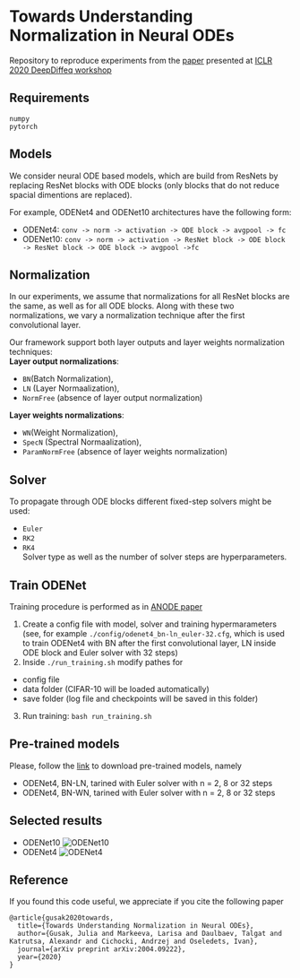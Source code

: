 # Towards Understanding Normalization in Neural ODEs
Repository to reproduce experiments from the  [paper](https://arxiv.org/abs/2004.09222)
 presented at [ICLR 2020 DeepDiffeq workshop](http://iclr2020deepdiffeq.rice.edu/) 
 
 
 
## Requirements
```
numpy
pytorch
```

## Models
We consider neural ODE based models, which are build from ResNets by replacing ResNet blocks with ODE blocks (only blocks that do not reduce spacial dimentions are replaced).

For example, ODENet4 and ODENet10 architectures have the following form:
- ODENet4:
```conv -> norm -> activation -> ODE block -> avgpool -> fc```
- ODENet10:
```conv -> norm -> activation -> ResNet block -> ODE block -> ResNet block -> ODE block -> avgpool ->fc```

## Normalization
In  our  experiments,  we  assume  that  normalizations  for  all  ResNet  blocks  are  the  same,  as  well as for all ODE blocks.  Along with these two normalizations, we vary a normalization technique after the first convolutional layer.

Our framework support both layer outputs and layer weights normalization techniques:\
**Layer output normalizations**:
- ```BN```(Batch Normalization),
- ```LN``` (Layer Normaalization),
- ```NormFree``` (absence of layer output normalization)

**Layer weights normalizations**:
- ```WN```(Weight Normalization),
- ```SpecN``` (Spectral Normaalization),
- ```ParamNormFree``` (absence of layer weights normalization) 

## Solver
To propagate through ODE blocks different fixed-step solvers might be used:
- ```Euler```
- ```RK2```
- ```RK4```\
Solver type as well as the number of solver steps are hyperparameters.



## Train ODENet
Training procedure is performed as in [ANODE paper](https://arxiv.org/pdf/1902.10298.pdf)
1. Create a config file with  model, solver and training hypermarameters\
(see, for example ```./config/odenet4_bn-ln_euler-32.cfg```, which is used to train ODENet4 with BN after the first convolutional layer, LN inside ODE block and Euler solver with 32 steps) 
2. Inside  ```./run_training.sh```  modify pathes for
- config file
- data folder (CIFAR-10 will be loaded automatically)
- save folder (log file and checkpoints will be saved in this folder)

3. Run training:
```bash run_training.sh ```

## Pre-trained models
Please, follow the [link](https://drive.google.com/drive/folders/1fm8jpXvA9DyOlzLfZ7k18ahZ0SRRDVix?usp=sharing) to download pre-trained models, namely
- ODENet4, BN-LN, tarined with Euler solver with n = 2, 8 or 32 steps
- ODENet4, BN-WN, tarined with Euler solver with n = 2, 8 or 32 steps

## Selected results
- ODENet10 
![ODENet10](misc/odenet10.png)
- ODENet4 
![ODENet4](misc/odenet4.png)

## Reference
If you found this code useful, we appreciate  if you  cite the following paper
```
@article{gusak2020towards,
  title={Towards Understanding Normalization in Neural ODEs},
  author={Gusak, Julia and Markeeva, Larisa and Daulbaev, Talgat and Katrutsa, Alexandr and Cichocki, Andrzej and Oseledets, Ivan},
  journal={arXiv preprint arXiv:2004.09222},
  year={2020}
}
```
